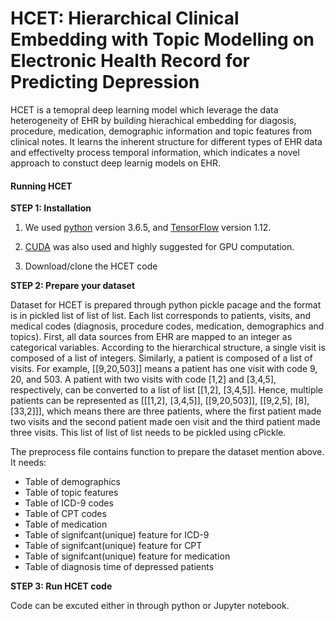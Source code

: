 # HCET: Hierarchical Clinical Embedding with Topic Modelling on Electronic Health Record for Predicting Depression
HCET is a temopral deep learning model which leverage the data heterogeneity of EHR by building hierachical embedding for diagosis, procedure, medication, demographic information and topic features from clinical notes. It learns the inherent structure for different types of EHR data and effectivelty process temporal information, which indicates a novel approach to constuct deep learnig models on EHR.
  
#### Running HCET

**STEP 1: Installation**  

1. We used [python](https://www.python.org/) version 3.6.5, and [TensorFlow](https://www.tensorflow.org/install) version 1.12.

2. [CUDA](https://developer.nvidia.com/cuda-downloads) was also used and highly suggested for GPU computation.

3. Download/clone the HCET code  

**STEP 2: Prepare your dataset** 

Dataset for HCET is prepared through python pickle pacage and the format is in pickled list of list of list. Each list corresponds to patients, visits, and medical codes (diagnosis, procedure codes, medication, demographics and topics). First, all data sources from EHR are mapped to an integer as categorical variables. According to the hierarchical structure, a single visit is composed of a list of integers. Similarly, a patient is composed of a list of visits. For example, [[9,20,503]] means a patient has one visit with code 9, 20, and 503. A patient with two visits with code [1,2] and [3,4,5], respectively, can be converted to a list of list [[1,2], [3,4,5]]. Hence, multiple patients can be represented as [[[1,2], [3,4,5]], [[9,20,503]], [[9,2,5], [8],[33,2]]], which means there are three patients, where the first patient made two visits and the second patient made oen visit and the third patient made three visits. This list of list of list needs to be pickled using cPickle. 

The preprocess file contains function to prepare the dataset mention above. It needs:
  * Table of demographics
  * Table of topic features
  * Table of ICD-9 codes
  * Table of CPT codes
  * Table of medication
  * Table of signifcant(unique) feature for ICD-9
  * Table of signifcant(unique) feature for CPT
  * Table of signifcant(unique) feature for medication
  * Table of diagnosis time of depressed patients

**STEP 3: Run HCET code** 

Code can be excuted either in through python or Jupyter notebook.
